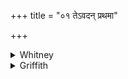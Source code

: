 +++
title = "०१ तेऽवदन् प्रथमा"

+++

<details><summary>Whitney</summary>

### Translation
1. These spoke first at the offense against the Brahman (*bráhman-*):  
the boundless sea, Mātariśvan, he of stout rage (*-háras*), formidable  
fervor, the kindly one, the heavenly waters, first-born of right  
(*ṛtá*).

### Notes
RV. reads *ugrás* in **c**, and *ṛténa* at the end. Ppp. reads *-haras*  
and *-bhuvas* in **c**, and *apas* in **d**. The first pāda is properly  
*jagatī*, though the Anukr. takes no notice of the fact.
</details>

<details><summary>Griffith</summary>

These first, the boundless Sea, and Matarisvan, fierce glowing Fire, the Strong, the Bliss-bestower, And heavenly Floods, first-born by holy Order, exclaimed against the outrage on a Brahman.
</details>

